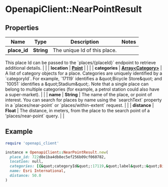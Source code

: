 # OpenapiClient::NearPointResult

## Properties

| Name | Type | Description | Notes |
| ---- | ---- | ----------- | ----- |
| **place_id** | **String** | The unique Id of this place.

This place Id can be passed to the &#x60;places/{placeId}&#x60; endpoint to
retrieve additional details.
 |  |
| **location** | [**Point**](Point.md) |  |  |
| **categories** | [**Array&lt;Category&gt;**](Category.md) | A list of category objects for a place.  Categories are uniquely identified by a &#x60;categoryId&#x60;. For example, &#x60;17119&#x60; identifies a \&quot;Bicycle Store\&quot; and &#x60;10051&#x60; identifies a \&quot;Stadium\&quot;. Note that a single place can belong to multiple categories (for example, a petrol station could also have a super-market).  |  |
| **name** | **String** | The name of the place, or point of interest.  You can search for places by name using the &#x60;searchText&#x60; property in a &#x60;places/near-point&#x60; or &#x60;places/within-extent&#x60; request.  |  |
| **distance** | **Float** | The distance, in meters, from the place to the search point of a &#39;places/near-point&#x60; query.  |  |

## Example

```ruby
require 'openapi_client'

instance = OpenapiClient::NearPointResult.new(
  place_id: 722d8e1ba4db8ec5ef256b09cf060782,
  location: null,
  categories: [{&quot;categoryId&quot;:17119,&quot;label&quot;:&quot;Bicycle Store&quot;}],
  name: Esri International,
  distance: 50.0
)
```

